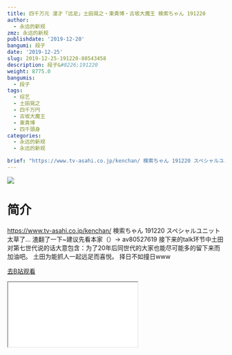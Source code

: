 ```yaml
---
title: 四千万元 漫才「远足」土田晃之・東貴博・古坂大魔王 検索ちゃん 191220
author:
  - 永远的新规
zmz: 永远的新规
publishdate: '2019-12-20'
bangumi: 段子
date: '2019-12-25'
slug: 2019-12-25-191220-80543458
description: 段子&#8226;191220
weight: 8775.0
bangumis:
  - 段子
tags:
  - 综艺
  - 土田晃之
  - 四千万円
  - 古坂大魔王
  - 東貴博
  - 四千頭身
categories:
  - 永远的新规
  - 永远的新规

brief: "https://www.tv-asahi.co.jp/kenchan/ 検索ちゃん 191220 スペシャルユニット 太草了… 渣翻了一下~建议先看本家（）-> av80527619 接下来的talk环节中土田对第七世代说的话大意包含：为了20年后同世代的大家也能尽可能多的留下来而加油吧。 土田为能抓人一起远足而喜悦。 择日不如撞日www"
---
```

![](https://raw.githubusercontent.com/tcgriffith/owaraisite/master/static/tmpimg/4bad807e9af0e495c7c11b949683d2c6b5af5ddc.jpg.480.jpg)
# 简介  
https://www.tv-asahi.co.jp/kenchan/
検索ちゃん 191220 スペシャルユニット
太草了… 渣翻了一下~建议先看本家（）-> av80527619
接下来的talk环节中土田对第七世代说的话大意包含：为了20年后同世代的大家也能尽可能多的留下来而加油吧。
土田为能抓人一起远足而喜悦。
择日不如撞日www  

[去B站观看](https://www.bilibili.com/video/av80543458/)
<div class ="resp-container"><iframe class="testiframe" src="//player.bilibili.com/player.html?aid=80543458"", scrolling="no", allowfullscreen="true" > </iframe></div> 
